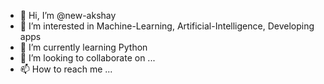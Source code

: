 - 👋 Hi, I’m @new-akshay
- 👀 I’m interested in Machine-Learning, Artificial-Intelligence, Developing apps
- 🌱 I’m currently learning Python
- 💞️ I’m looking to collaborate on ...
- 📫 How to reach me ...

<!---
new-akshay/new-akshay is a ✨ special ✨ repository because its `README.md` (this file) appears on your GitHub profile.
You can click the Preview link to take a look at your changes.
--->
